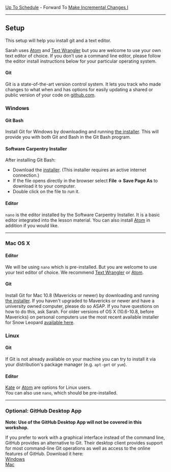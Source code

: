 [Up To Schedule](../README.md) - Forward To [ Make Incremental Changes I](../version-control/git/local/Readme.md)

----

## Setup

This setup will help you install git and a text editor.  

Sarah uses [Atom](https://atom.io/) and
[Text Wrangler](http://www.barebones.com/products/textwrangler/)
but you are welcome to use your own text editor of choice.
If you don't use a command line editor, please follow the editor install instructions below
for your particular operating system.

#### Git

Git is a state-of-the-art version control system. It
lets you track who made changes to what when and has
options for easily updating a shared or public version of
your code on [github.com](https://github.com/).

### Windows

#### Git Bash

Install Git for Windows by downloading and running
[the installer](http://msysgit.github.io/).
This will provide you with both Git and Bash in the Git Bash program.

#### Software Carpentry Installer

After installing Git Bash:

- Download the [installer](http://files.software-carpentry.org/SWCarpentryInstaller.exe).
  (This installer requires an active internet connection.)
- If the file opens directly in the browser select **File &rarr; Save Page As**
  to download it to your computer.
- Double click on the file to run it.

#### Editor

`nano` is the editor installed by the Software Carpentry Installer.
It is a basic editor integrated into the lesson material.
You can also install [Atom](https://atom.io/) in addition if you would like.

---

### Mac OS X

#### Editor

We will be using `nano` which is pre-installed.  But you are welcome to use your
text editor of choice.
We recommend
[Text Wrangler](http://www.barebones.com/products/textwrangler/) or
[Atom](https://atom.io/).

#### Git

Install Git for Mac 10.8 (Mavericks or newer) by downloading and running
[the installer](http://git-scm.com/downloads).  If you haven't upgraded to Mavericks or newer and have a university owned computer, please do so ASAP.  If you have questions on how to do this, ask Sarah.
For older
versions of OS X (10.6-10.8, before Mavericks) on personal computers use the most recent available
installer for Snow Leopard [available
here](http://sourceforge.net/projects/git-osx-installer/files/).  


### Linux

#### Git

If Git is not already available on your machine you can try
to install it via your distribution's package manager
(e.g. `apt-get` or `yum`).

#### Editor

[Kate](http://kate-editor.org/) or [Atom](https://atom.io/) are options for Linux users.  
You can also use `nano`,
which should be pre-installed.

---
### Optional: GitHub Desktop App

**Note: Use of the GitHub Desktop App will not be covered in this workshop.**

If you prefer to work with a graphical interface instead of the command line, GitHub provides an alternative to Git. Their desktop client provides support for most command-line Git operations as well as access to the online features of GitHub. Download it here:  
[Windows](https://windows.github.com/)  
[Mac](https://mac.github.com/)
